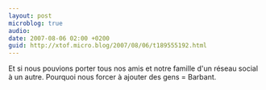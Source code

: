 ```yaml
---
layout: post
microblog: true
audio: 
date: 2007-08-06 02:00 +0200
guid: http://xtof.micro.blog/2007/08/06/t189555192.html
---
```

Et si nous pouvions porter tous nos amis et notre famille d'un réseau social à un autre. Pourquoi nous forcer à ajouter des gens = Barbant.
